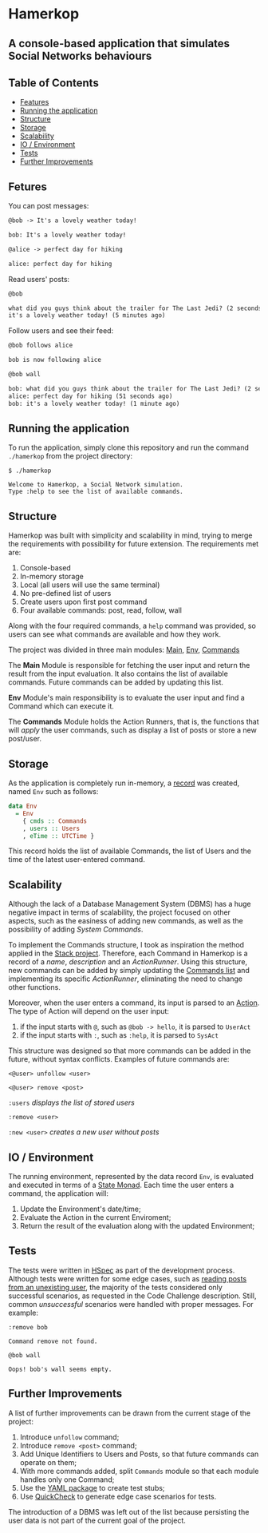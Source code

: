 Hamerkop
========

A console-based application that simulates Social Networks behaviours
---------------------------------------------------------------------

Table of Contents
-----------------

* [Features](#features)
* [Running the application](#running-the-application)
* [Structure](#structure)
* [Storage](#storage)
* [Scalability](#scalability)
* [IO / Environment](#io--environment)
* [Tests](#tests)
* [Further Improvements](#further-improvements)

## Fetures

You can post messages:

```txt
@bob -> It's a lovely weather today!

bob: It's a lovely weather today!

@alice -> perfect day for hiking

alice: perfect day for hiking
```

Read users' posts:

```txt
@bob

what did you guys think about the trailer for The Last Jedi? (2 seconds ago)
it's a lovely weather today! (5 minutes ago)
```

Follow users and see their feed:

```txt
@bob follows alice

bob is now following alice

@bob wall

bob: what did you guys think about the trailer for The Last Jedi? (2 seconds ago)
alice: perfect day for hiking (51 seconds ago)
bob: it's a lovely weather today! (1 minute ago)
```

## Running the application

To run the application, simply clone this repository and run the command `./hamerkop` from the project directory:

```
$ ./hamerkop

Welcome to Hamerkop, a Social Network simulation.
Type :help to see the list of available commands.

```


## Structure

Hamerkop was built with simplicity and scalability in mind, trying to merge the requirements with
possibility for future extension. The requirements met are:

1. Console-based
1. In-memory storage
1. Local (all users will use the same terminal)
1. No pre-defined list of users
1. Create users upon first post command
1. Four available commands: post, read, follow, wall

Along with the four required commands, a `help` command was provided, so users can see what commands are available and how they work.

The project was divided in three main modules: [Main][1], [Env][2], [Commands][3]

The **Main** Module is responsible for fetching the user input and return the result from the input evaluation.
It also contains the list of available commands. Future commands can be added by updating this list.

**Env** Module's main responsibility is to evaluate the user input and find a Command which can execute it.

The **Commands** Module holds the Action Runners, that is, the functions that will _apply_ the user commands, such as display a list of posts or store a new post/user.

## Storage

As the application is completely run in-memory, a [record][4] was created, named `Env` such as follows:

```haskell
data Env
  = Env
    { cmds :: Commands
    , users :: Users
    , eTime :: UTCTime }
```

This record holds the list of available Commands, the list of Users and the time of the latest user-entered command.

## Scalability

Although the lack of a Database Management System (DBMS) has a huge negative impact in terms of scalability, the project
focused on other aspects, such as the easiness of adding new commands, as well as the possibility of adding _System Commands_.

To implement the Commands structure, I took as inspiration the method applied in the [Stack project][5]. Therefore,
each Command in Hamerkop is a record of a _name_, _description_ and an _ActionRunner_. Using this structure, new commands can be added by simply updating the [Commands list][6] and implementing its specific _ActionRunner_, eliminating the need to change other functions.

Moreover, when the user enters a command, its input is parsed to an [Action][7]. The type of Action will depend on the user input:

1. if the input starts with `@`, such as `@bob -> hello`, it is parsed to `UserAct`
1. if the input starts with `:`, such as `:help`, it is parsed to `SysAct`

This structure was designed so that more commands can be added in the future, without syntax conflicts.
Examples of future commands are:

`<@user> unfollow <user>`

`<@user> remove <post>`

`:users` _displays the list of stored users_

`:remove <user>`

`:new <user>` _creates a new user without posts_

## IO / Environment

The running environment, represented by the data record `Env`, is evaluated and executed in terms of a [State Monad][8].
Each time the user enters a command, the application will:

1. Update the Environment's date/time;
1. Evaluate the Action in the current Enviroment;
1. Return the result of the evaluation along with the updated Environment;

## Tests

The tests were written in [HSpec][9] as part of the development process. Although tests were written for some edge cases,
such as [reading posts from an unexisting user][10], the majority of the tests considered only successful scenarios, as requested in the Code Challenge description. Still, common _unsuccessful_ scenarios were handled with proper messages.
For example:

```
:remove bob

Command remove not found.

@bob wall

Oops! bob's wall seems empty.
```

## Further Improvements

A list of further improvements can be drawn from the current stage of the project:

1. Introduce `unfollow` command;
1. Introduce `remove <post>` command;
1. Add Unique Identifiers to Users and Posts, so that future commands can operate on them;
1. With more commands added, split `Commands` module so that each module handles only one Command;
1. Use the [YAML package][11] to create test stubs;
1. Use [QuickCheck][12] to generate edge case scenarios for tests.

The introduction of a DBMS was left out of the list because persisting the user data is not part of the current goal of the project.

[1]: https://github.com/lpalma/hamerkop/blob/master/app/Main.hs
[2]: https://github.com/lpalma/hamerkop/blob/master/src/Env.hs
[3]: https://github.com/lpalma/hamerkop/blob/master/src/Commands.hs
[4]: https://en.wikibooks.org/wiki/Haskell/More_on_datatypes#Named_Fields_.28Record_Syntax.29
[5]: https://github.com/commercialhaskell/stack/blob/master/src/main/Main.hs#L245-L248
[6]: https://github.com/lpalma/hamerkop/blob/master/app/Main.hs#L41-L57
[7]: https://github.com/lpalma/hamerkop/blob/master/src/Types.hs#L50-L59
[8]: https://wiki.haskell.org/State_Monad
[9]: https://hspec.github.io/
[10]: https://github.com/lpalma/hamerkop/blob/master/test/CommandsSpec.hs#L35-L37
[11]: https://github.com/snoyberg/yaml
[12]: https://github.com/nick8325/quickcheck
